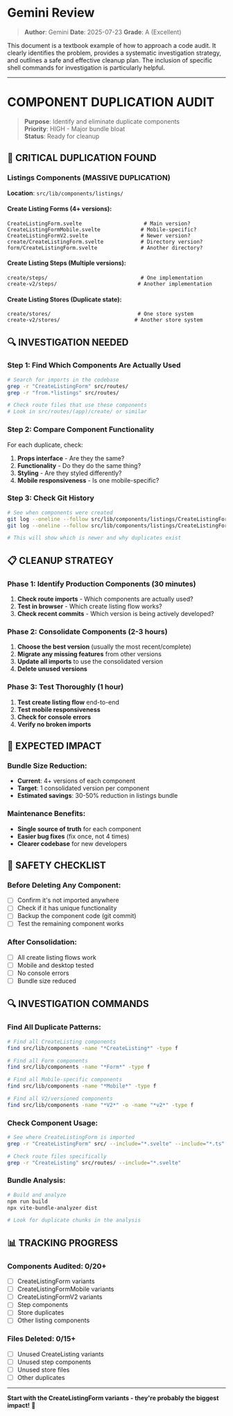 # Gemini Review
> **Author**: Gemini
> **Date**: 2025-07-23
> **Grade**: A (Excellent)

This document is a textbook example of how to approach a code audit. It clearly identifies the problem, provides a systematic investigation strategy, and outlines a safe and effective cleanup plan. The inclusion of specific shell commands for investigation is particularly helpful.

---

# COMPONENT DUPLICATION AUDIT
> **Purpose**: Identify and eliminate duplicate components  
> **Priority**: HIGH - Major bundle bloat  
> **Status**: Ready for cleanup

## 🚨 CRITICAL DUPLICATION FOUND

### Listings Components (MASSIVE DUPLICATION)
**Location**: `src/lib/components/listings/`

#### Create Listing Forms (4+ versions):
```
CreateListingForm.svelte                    # Main version?
CreateListingFormMobile.svelte             # Mobile-specific?
CreateListingFormV2.svelte                 # Newer version?
create/CreateListingForm.svelte            # Directory version?
form/CreateListingForm.svelte              # Another directory?
```

#### Create Listing Steps (Multiple versions):
```
create/steps/                              # One implementation
create-v2/steps/                          # Another implementation
```

#### Create Listing Stores (Duplicate state):
```
create/stores/                            # One store system
create-v2/stores/                        # Another store system
```

## 🔍 INVESTIGATION NEEDED

### Step 1: Find Which Components Are Actually Used
```bash
# Search for imports in the codebase
grep -r "CreateListingForm" src/routes/
grep -r "from.*listings" src/routes/

# Check route files that use these components
# Look in src/routes/(app)/create/ or similar
```

### Step 2: Compare Component Functionality
For each duplicate, check:
1. **Props interface** - Are they the same?
2. **Functionality** - Do they do the same thing?
3. **Styling** - Are they styled differently?
4. **Mobile responsiveness** - Is one mobile-specific?

### Step 3: Check Git History
```bash
# See when components were created
git log --oneline --follow src/lib/components/listings/CreateListingForm.svelte
git log --oneline --follow src/lib/components/listings/CreateListingFormV2.svelte

# This will show which is newer and why duplicates exist
```

## 📋 CLEANUP STRATEGY

### Phase 1: Identify Production Components (30 minutes)
1. **Check route imports** - Which components are actually used?
2. **Test in browser** - Which create listing flow works?
3. **Check recent commits** - Which version is being actively developed?

### Phase 2: Consolidate Components (2-3 hours)
1. **Choose the best version** (usually the most recent/complete)
2. **Migrate any missing features** from other versions
3. **Update all imports** to use the consolidated version
4. **Delete unused versions**

### Phase 3: Test Thoroughly (1 hour)
1. **Test create listing flow** end-to-end
2. **Test mobile responsiveness**
3. **Check for console errors**
4. **Verify no broken imports**

## 🎯 EXPECTED IMPACT

### Bundle Size Reduction:
- **Current**: 4+ versions of each component
- **Target**: 1 consolidated version per component
- **Estimated savings**: 30-50% reduction in listings bundle

### Maintenance Benefits:
- **Single source of truth** for each component
- **Easier bug fixes** (fix once, not 4 times)
- **Clearer codebase** for new developers

## 🚨 SAFETY CHECKLIST

### Before Deleting Any Component:
- [ ] Confirm it's not imported anywhere
- [ ] Check if it has unique functionality
- [ ] Backup the component code (git commit)
- [ ] Test the remaining component works

### After Consolidation:
- [ ] All create listing flows work
- [ ] Mobile and desktop tested
- [ ] No console errors
- [ ] Bundle size reduced

## 🔍 INVESTIGATION COMMANDS

### Find All Duplicate Patterns:
```bash
# Find all CreateListing components
find src/lib/components -name "*CreateListing*" -type f

# Find all Form components
find src/lib/components -name "*Form*" -type f

# Find all Mobile-specific components
find src/lib/components -name "*Mobile*" -type f

# Find all V2/versioned components
find src/lib/components -name "*V2*" -o -name "*v2*" -type f
```

### Check Component Usage:
```bash
# See where CreateListingForm is imported
grep -r "CreateListingForm" src/ --include="*.svelte" --include="*.ts"

# Check route files specifically
grep -r "CreateListing" src/routes/ --include="*.svelte"
```

### Bundle Analysis:
```bash
# Build and analyze
npm run build
npx vite-bundle-analyzer dist

# Look for duplicate chunks in the analysis
```

## 📊 TRACKING PROGRESS

### Components Audited: 0/20+
- [ ] CreateListingForm variants
- [ ] CreateListingFormMobile variants  
- [ ] CreateListingFormV2 variants
- [ ] Step components
- [ ] Store duplicates
- [ ] Other listing components

### Files Deleted: 0/15+
- [ ] Unused CreateListing variants
- [ ] Unused step components
- [ ] Unused store files
- [ ] Other duplicates

---

**Start with the CreateListingForm variants - they're probably the biggest impact!** 🎯
